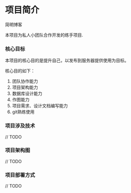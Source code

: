 # 项目简介

简明博客

本项目为私人小团队合作开发的练手项目. 

### 核心目标

本项目的核心目的是提升自己，以发布到服务器提供使用为目标。

核心目的如下：

1. 团队协作能力
2. 项目架构能力
3. 数据库设计能力
4. 作图能力
5. 项目需求、设计文档编写能力
6. git熟练使用

### 项目涉及技术

// TODO

### 项目架构图

// TODO

### 项目部署方式

// TODO